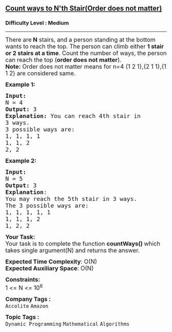 <h2><a href="https://www.geeksforgeeks.org/problems/count-ways-to-nth-stairorder-does-not-matter1322/1?page=5&category=Dynamic%20Programming&sortBy=submissions">Count ways to N'th Stair(Order does not matter)</a></h2><h3>Difficulty Level : Medium</h3><hr><div class="problems_problem_content__Xm_eO"><p><span style="font-size:18px">There are<strong> N</strong> stairs, and a person standing at the bottom wants to reach the top. The person can climb either <strong>1 stair or 2 stairs at a time</strong>. Count the number of ways, the person can reach the top (<strong>order does not matter</strong>).<br>
<strong>Note:</strong> Order does not matter means for n=4 {1 2 1},{2 1 1},{1 1 2} are considered same.</span></p>

<p><span style="font-size:18px"><strong>Example 1:</strong></span></p>

<pre><span style="font-size:18px"><strong>Input:
</strong>N = 4
<strong>Output: </strong>3<strong>
Explanation: </strong>You can reach 4th stair in
3 ways.
3 possible ways are:
1, 1, 1, 1
1, 1, 2
2, 2</span>
</pre>

<p><span style="font-size:18px"><strong>Example 2:</strong></span></p>

<pre><span style="font-size:18px"><strong>Input:
</strong>N = 5
<strong>Output: </strong>3
<strong>Explanation</strong>:
You may reach the 5th stair in 3 ways.
The 3 possible ways are:
1, 1, 1, 1, 1
1, 1, 1, 2
1, 2, 2</span>
</pre>

<p><span style="font-size:18px"><strong>Your Task:</strong><br>
Your task is to complete the function&nbsp;<strong>countWays()&nbsp;</strong>which takes single argument(N) and returns the answer.</span></p>

<p><span style="font-size:18px"><strong>Expected Time Complexity</strong>: O(N)<br>
<strong>Expected Auxiliary Space</strong>: O(N)</span></p>

<p><span style="font-size:18px"><strong>Constraints:</strong><br>
1 &lt;= N &lt;= 10<sup>6</sup></span></p>
</div><p><span style=font-size:18px><strong>Company Tags : </strong><br><code>Accolite</code>&nbsp;<code>Amazon</code>&nbsp;<br><p><span style=font-size:18px><strong>Topic Tags : </strong><br><code>Dynamic Programming</code>&nbsp;<code>Mathematical</code>&nbsp;<code>Algorithms</code>&nbsp;